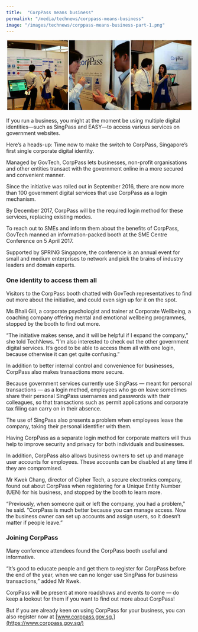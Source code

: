 ```yaml
---
title:  "CorpPass means business"
permalink: "/media/technews/corppass-means-business"
image: "/images/technews/corppass-means-business-part-1.png"
---
```


![CorpPass means business](/images/technews/corppass-means-business-part-1.png)

If you run a business, you might at the moment be using multiple digital identities—such as SingPass and EASY—to access various services on government websites.

Here’s a heads-up: Time now to make the switch to CorpPass, Singapore’s first single corporate digital identity.

Managed by GovTech, CorpPass lets businesses, non-profit organisations and other entities transact with the government online in a more secured and convenient manner.

Since the initiative was rolled out in September 2016, there are now more than 100 government digital services that use CorpPass as a login mechanism.

By December 2017, CorpPass will be the required login method for these services, replacing existing modes.

To reach out to SMEs and inform them about the benefits of CorpPass, GovTech manned an information-packed booth at the SME Centre Conference on 5 April 2017.

Supported by SPRING Singapore, the conference is an annual event for small and medium enterprises to network and pick the brains of industry leaders and domain experts.

### **One identity to access them all**
Visitors to the CorpPass booth chatted with GovTech representatives to find out more about the initiative, and could even sign up for it on the spot.

Ms Bhali Gill, a corporate psychologist and trainer at Corporate Wellbeing, a coaching company offering mental and emotional wellbeing programmes, stopped by the booth to find out more.

“The initiative makes sense, and it will be helpful if I expand the company,” she told TechNews. “I’m also interested to check out the other government digital services. It’s good to be able to access them all with one login, because otherwise it can get quite confusing.”

In addition to better internal control and convenience for businesses, CorpPass also makes transactions more secure.

Because government services currently use SingPass — meant for personal transactions — as a login method, employees who go on leave sometimes share their personal SingPass usernames and passwords with their colleagues, so that transactions such as permit applications and corporate tax filing can carry on in their absence.

The use of SingPass also presents a problem when employees leave the company, taking their personal identifier with them.

Having CorpPass as a separate login method for corporate matters will thus help to improve security and privacy for both individuals and businesses.

In addition, CorpPass also allows business owners to set up and manage user accounts for employees. These accounts can be disabled at any time if they are compromised.

Mr Kwek Chang, director of Cipher Tech, a secure electronics company, found out about CorpPass when registering for a Unique Entity Number (UEN) for his business, and stopped by the booth to learn more.

“Previously, when someone quit or left the company, you had a problem,” he said. “CorpPass is much better because you can manage access. Now the business owner can set up accounts and assign users, so it doesn’t matter if people leave.”

### **Joining CorpPass**
Many conference attendees found the CorpPass booth useful and informative.

“It’s good to educate people and get them to register for CorpPass before the end of the year, when we can no longer use SingPass for business transactions,” added Mr Kwek.

CorpPass will be present at more roadshows and events to come — do keep a lookout for them if you want to find out more about CorpPass!

But if you are already keen on using CorpPass for your business, you can also register now at [www.corppass.gov.sg.](https://www.corppass.gov.sg/)
